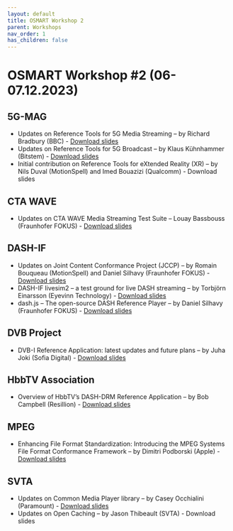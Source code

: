 ```yaml
---
layout: default
title: OSMART Workshop 2
parent: Workshops
nav_order: 1
has_children: false
---
```


# OSMART Workshop #2 (06-07.12.2023)


## 5G-MAG
* Updates on Reference Tools for 5G Media Streaming – by Richard Bradbury (BBC) - [Download slides](https://github.com/osmart-community/osmart-community.github.io/raw/refs/heads/main/slides/workshop-2/5G-MAG_Richard_Bradbury.pdf)
* Updates on Reference Tools for 5G Broadcast – by Klaus Kühnhammer (Bitstem) - [Download slides](https://github.com/osmart-community/osmart-community.github.io/raw/refs/heads/main/slides/workshop-2/5G-MAG_Klaus_Kuehnhammer.pdf)
* Initial contribution on Reference Tools for eXtended Reality (XR) – by Nils Duval (MotionSpell) and Imed Bouazizi (Qualcomm) - Download slides

## CTA WAVE
* Updates on CTA WAVE Media Streaming Test Suite – Louay Bassbouss (Fraunhofer FOKUS) - [Download slides](https://github.com/osmart-community/osmart-community.github.io/raw/refs/heads/main/slides/workshop-2/CTA%20WAVE_Louay_Bassbouss.pdf)

## DASH-IF
* Updates on Joint Content Conformance Project (JCCP) – by Romain Bouqueau (MotionSpell) and Daniel Silhavy (Fraunhofer FOKUS) - [Download slides](https://github.com/osmart-community/osmart-community.github.io/raw/refs/heads/main/slides/workshop-2/DASH-IF_Romain_Bouqueau.pdf)
* DASH-IF livesim2 – a test ground for live DASH streaming – by Torbjörn Einarsson (Eyevinn Technology) - [Download slides](https://github.com/osmart-community/osmart-community.github.io/raw/refs/heads/main/slides/workshop-2/DASH-IF_Torbjo%CC%88rn_Einarsson.pdf)
* dash.js – The open-source DASH Reference Player – by Daniel Silhavy (Fraunhofer FOKUS) - [Download slides](https://github.com/osmart-community/osmart-community.github.io/raw/refs/heads/main/slides/workshop-2/DASH-IF_Daniel_Silhavy.pdf)

## DVB Project
* DVB-I Reference Application: latest updates and future plans – by Juha Joki (Sofia Digital) - [Download slides](https://github.com/osmart-community/osmart-community.github.io/raw/refs/heads/main/slides/workshop-2/DVB_Juha_Joki.pdf)

## HbbTV Association
* Overview of HbbTV’s DASH-DRM Reference Application – by Bob Campbell (Resillion) - [Download slides](https://github.com/osmart-community/osmart-community.github.io/raw/refs/heads/main/slides/workshop-2/HbbTV_Bob_Campbell.pdf)

## MPEG
* Enhancing File Format Standardization: Introducing the MPEG Systems File Format Conformance Framework – by Dimitri Podborski (Apple) - [Download slides](https://github.com/osmart-community/osmart-community.github.io/raw/refs/heads/main/slides/workshop-2/MPEG_Dimitri_Podborski.pdf)

## SVTA
* Updates on Common Media Player library – by Casey Occhialini (Paramount) - [Download slides](https://github.com/osmart-community/osmart-community.github.io/raw/refs/heads/main/slides/workshop-2/SVTA_Casey_Occhialini.pdf)
* Updates on Open Caching – by Jason Thibeault (SVTA) - Download slides
